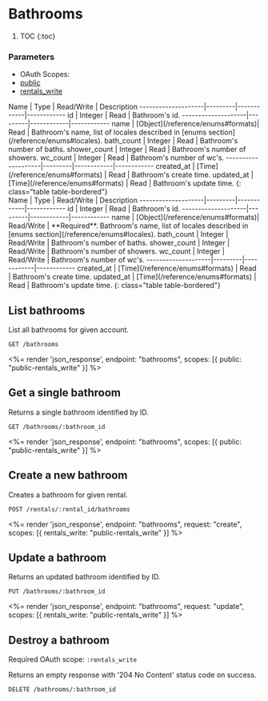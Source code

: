 # Bathrooms

1. TOC
{:toc}

### Parameters
<ul class="nav nav-pills" role="tablist">
  <li class="disabled"><a>OAuth Scopes:</a></li>
  <li class="active"><a href="#public" role="tab" data-toggle="pill">public</a></li>
  <li><a href="#rentals_write" role="tab" data-toggle="pill">rentals_write</a></li>
</ul>
<div class="tab-content" markdown="1">
  <div class="tab-pane active" id="public" markdown="1">
Name                | Type    | Read/Write | Description
--------------------|---------|------------|------------
id                  | Integer | Read       | Bathroom's id.
--------------------|---------|------------|------------
name                | [Object](/reference/enums#formats)| Read       | Bathroom's name, list of locales described in [enums section](/reference/enums#locales).
bath_count          | Integer | Read       | Bathroom's number of baths.
shower_count        | Integer | Read       | Bathroom's number of showers.
wc_count            | Integer | Read       | Bathroom's number of wc's.
--------------------|---------|------------|------------
created_at          | [Time](/reference/enums#formats) | Read        | Bathroom's create time.
updated_at          | [Time](/reference/enums#formats) | Read        | Bathroom's update time.
{: class="table table-bordered"}
  </div>
  <div class="tab-pane" id="rentals_write" markdown="1">
Name                | Type    | Read/Write | Description
--------------------|---------|------------|------------
id                  | Integer | Read       | Bathroom's id.
--------------------|---------|------------|------------
name                | [Object](/reference/enums#formats)| Read/Write | **Required**. Bathroom's name, list of locales described in [enums section](/reference/enums#locales).
bath_count          | Integer | Read/Write | Bathroom's number of baths.
shower_count        | Integer | Read/Write | Bathroom's number of showers.
wc_count            | Integer | Read/Write | Bathroom's number of wc's.
--------------------|---------|------------|------------
created_at          | [Time](/reference/enums#formats) | Read       | Bathroom's create time.
updated_at          | [Time](/reference/enums#formats) | Read       | Bathroom's update time.
{: class="table table-bordered"}
  </div>
</div>

## List bathrooms

List all bathrooms for given account.

~~~
GET /bathrooms
~~~

<%= render 'json_response', endpoint: "bathrooms",
  scopes: [{ public: "public-rentals_write" }] %>

## Get a single bathroom

Returns a single bathroom identified by ID.

~~~
GET /bathrooms/:bathroom_id
~~~

<%= render 'json_response', endpoint: "bathrooms",
  scopes: [{ public: "public-rentals_write" }] %>

## Create a new bathroom

Creates a bathroom for given rental.

~~~
POST /rentals/:rental_id/bathrooms
~~~

<%= render 'json_response', endpoint: "bathrooms", request: "create",
  scopes: [{ rentals_write: "public-rentals_write" }] %>

## Update a bathroom

Returns an updated bathroom identified by ID.

~~~
PUT /bathrooms/:bathroom_id
~~~

<%= render 'json_response', endpoint: "bathrooms", request: "update",
  scopes: [{ rentals_write: "public-rentals_write" }] %>

## Destroy a bathroom

Required OAuth scope: `:rentals_write`

Returns an empty response with '204 No Content' status code on success.

~~~~~~
DELETE /bathrooms/:bathroom_id
~~~~~~
